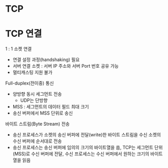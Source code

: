 # TCP 


# TCP 연결
1 : 1 소켓 연결
* 연결 설정 과정(handshaking) 필요
* 서버 연결 소켓 : 서버 IP 주소와 서버 Port 번호 공유 가능
* 멀티캐스팅 지원 불가

Full-duplex(전이중) 통신
* 양방향 동시 세그먼트 전송
    * UDP는 단방향
* MSS : 세그먼트의 데이터 필드 최대 크기
* 송신 버퍼에서 MSS 단위로 송신

바이트 스트림(Byte Stream) 전송
* 송신 프로세스가 소켓의 송신 버퍼에 전달(write)한 바이트 스트림을 수신 소켓의 수신 버퍼에 순서대로 전송
* 송신 프로세스는 송신 버퍼에 임의의 크기의 바이트열을 씀, TCP는 세그먼트 단위(MSS)로 수신 버퍼에 전달, 수신 프로세스는 수신 버퍼에서 원하는 크기의 바이트열을 읽음